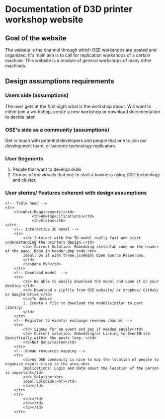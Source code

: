 # Documentation of D3D printer workshop website
## Goal of the website
The website is the channel  through which OSE workshops are posted and organized.
It's main aim is to call for replication workshops of a certain machine.
This website is a module of general workshops of many other machines.
## Design assumptions requirements
### Users side (assumptions)
The user gets at the first sight what is the workshop about.
Will want to either join a workshop, create a new workshop or download documentation to decide later.
### OSE's side as a community (assumptions)
Get in touch with potential developers and people that one to join our development team, or become technology replicators.
### User Segments
1. People that want to develop skills
2. Groups of individuals that one to start a business using D3D technology and cluster.
### User stories/ Features coherent with design assumptions

<table>

	<!-- Table head -->
    <tr>
        <th>What(Requirements)</td>
				<th>How(Specifications)</td>
				<th>Status</th>
    </tr>
		<!-- Interactive 3D model -->
		<tr>
			<td> Interact with the 3D model really fast and start underestanding the printers design.</td>
			<td> Current Solution: Embedding sketchfab code on the header of the page. Done in header.php code.<br>
			Ideal: Do it with three.js/WebGl Open Source Resources.
			</td>
			<td>Done MVP</td>
		</tr>
		<!-- Download model  -->
		<tr>
			<td> Be able to easily download the model and open it on your desktop </td>
			<td> Download a zipfile from OSE website/ or dropbox/ GitHub/ or Google Drive </td>
			<td>To do<br>
			1. Create a file to download the model(similar to part library)
			</td>
		</tr>
		<!-- Register to events/ exchange reveneu channel -->
		<tr>
			<td> Signup for an event and pay if needed easily</td>
			<td> Current solution: Embedding/or Linking to EventBrite. Specifically within the posts loop. </td>
			<td>Not Done/tested</td>
		</tr>
		<!-- Human resources mapping -->
		<tr>
			<td>As OSE community is nice to map the location of people to organize events close to the area.<br>
			Implications: Login and data about the location of the person is important</td>
			<td> Solution:<br>
			Ideal Solution:<br></td>
			<td></td>
		</tr>
		<tr>
			<td></td>
			<td></td>
			<td></td>
		</tr>

</table>
